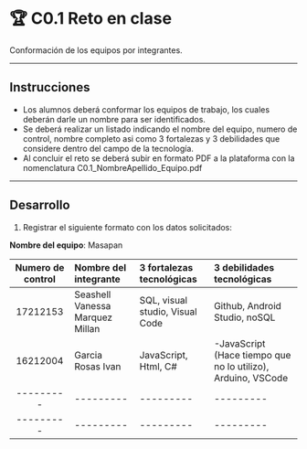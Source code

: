 # :trophy: C0.1 Reto en clase

Conformación de los equipos por integrantes.
___

## Instrucciones

- Los alumnos deberá conformar los equipos de trabajo, los cuales deberán darle un nombre para ser identificados.
- Se deberá realizar un listado indicando el nombre del equipo, numero de control, nombre completo asi como 3 fortalezas y 3 debilidades que considere dentro del campo de la tecnología.
- Al concluir el reto se deberá subir en formato PDF a la plataforma con la nomenclatura C0.1_NombreApellido_Equipo.pdf

___

## Desarrollo

1. Registrar el siguiente formato con los datos solicitados:

**Nombre del equipo**: Masapan

Numero de control | Nombre del integrante | 3 fortalezas tecnológicas | 3 debilidades tecnológicas
:-: | :-- | :-- |:--
17212153| Seashell Vanessa Marquez Millan  | SQL, visual studio, Visual Code| Github, Android Studio, noSQL
16212004 | Garcia Rosas Ivan | JavaScript, Html, C# | -JavaScript (Hace tiempo que no lo utilizo), Arduino, VSCode
--------- | ---------  | --------- | ---------
--------- | ---------  | --------- | ---------